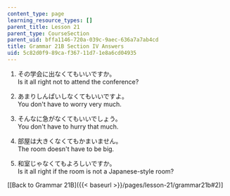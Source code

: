 ```yaml
---
content_type: page
learning_resource_types: []
parent_title: Lesson 21
parent_type: CourseSection
parent_uid: bffa1146-720a-039c-9aec-636a7a7ab4cd
title: Grammar 21B Section IV Answers
uid: 5c82d0f9-89ca-f367-11d7-1e8a6cd04935
---
```


1.  その学会に出なくてもいいですか。  
    Is it all right not to attend the conference?
    
2.  あまりしんぱいしなくてもいいですよ。  
    You don't have to worry very much.
    
3.  そんなに急がなくてもいいでしょう。  
    You don't have to hurry that much.
    
4.  部屋は大きくなくてもかまいません。  
    The room doesn't have to be big.
    
5.  和室じゃなくてもよろしいですか。  
    Is it all right if the room is not a Japanese-style room?
    

\[[Back to Grammar 21B]({{< baseurl >}}/pages/lesson-21/grammar21b#2)\]